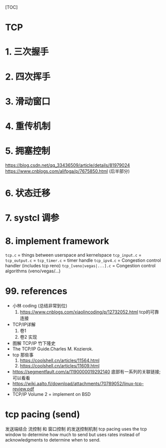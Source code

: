 [TOC]
# TCP
# 1. 三次握手

# 2. 四次挥手

# 3. 滑动窗口

# 4. 重传机制

# 5. 拥塞控制
https://blog.csdn.net/qq_33436509/article/details/81979024
https://www.cnblogs.com/alifpga/p/7675850.html (后半部分)

# 6. 状态迁移

# 7. systcl 调参

# 8. implement framework
`tcp.c` = things between userspace and kernelspace
`tcp_input.c` =
`tcp_output.c` =
`tcp_timer.c`  = timer handle
`tcp_ipv4.c`   = Congestion control handler (includes tcp reno)
`tcp_[veno|vegas|...].c` = Congestion control algorithms (veno/vegas/...)

# 99. references
+ 小林 coding (总结非常到位)
    1. https://www.cnblogs.com/xiaolincoding/p/12732052.html tcp的可靠连接
+ TCP/IP详解
    1. 卷1
    2. 卷2 实现
+ 图解 TCP/IP 竹下隆史
+ The TCP/IP Guide.Charles M. Kozierok.
+ tcp 那些事
    1. https://coolshell.cn/articles/11564.html
    2. https://coolshell.cn/articles/11609.html
+ https://segmentfault.com/a/1190000019292140
   底部有一系列的关联链接; 可以看看
+ https://wiki.aalto.fi/download/attachments/70789052/linux-tcp-review.pdf
+ TCP/IP Volume 2 = implement on BSD

# tcp pacing (send)
发送端结合 流控制 和 窗口控制 的发送控制机制
tcp pacing uses the tcp window to determine how much to send
but uses rates instead of acknowledgments to determine when to send.
